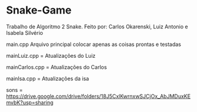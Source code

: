 # Snake-Game
Trabalho de Algoritmo 2 Snake. Feito por: Carlos Okarenski, Luiz Antonio e Isabela Silvério


main.cpp Arquivo principal colocar apenas as coisas prontas e testadas

mainLuiz.cpp = Atualizações do Luiz

mainCarlos.cpp = Atualizações do Carlos

mainIsa.cpp = Atualizações da isa

sons = https://drive.google.com/drive/folders/18J5CxlKwrnxwSJCjOx_AbJMDuxKEmvbK?usp=sharing
